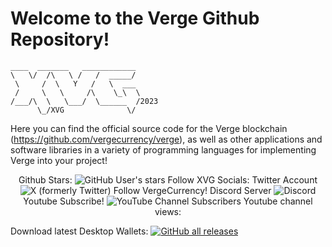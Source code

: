 Welcome to the Verge Github Repository! 
====

```
____  _______   ____________ 
\   \/  /\   \ /   /  _____/ 
 \     /  \   Y   /   \  ___ 
 /     \   \     /\    \_\  \
/___/\  \   \___/  \______  /2023
      \_/XVG              \/ 
```

Here you can find the official source code for the Verge blockchain (https://github.com/vergecurrency/verge), as well as other applications and software libraries in a variety of programming languages for implementing Verge into your project!
<p align="center">
  Github Stars: <img alt="GitHub User's stars" src="https://img.shields.io/github/stars/vergecurrency">
  Follow XVG Socials:
  Twitter Account <img alt="X (formerly Twitter) Follow VergeCurrency!" src="https://img.shields.io/twitter/follow/vergecurrency?logo=twitter&logoColor=teal&labelColor=black&color=black">
  Discord Server <img alt="Discord" src="https://img.shields.io/discord/325024453065179137?logo=v&logoColor=teal">
  Youtube Subscribe! <img alt="YouTube Channel Subscribers" src="https://img.shields.io/youtube/channel/subscribers/UCv59uw_WhHB2VxbBs0LPeeQ">
  Youtube channel views: 

 Download latest Desktop Wallets:
 <a href="https://github.com/vergecurrency/verge/releases/latest">
 <img alt="GitHub all releases" src="https://img.shields.io/github/downloads/vergecurrency/verge/total?logo=GitHub">
 </a>
</p>
  
